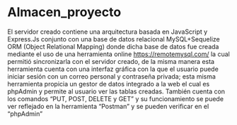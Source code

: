 # Almacen_proyecto

El servidor creado contiene una arquitectura basada en JavaScript y Express.Js conjunto con una base de datos relacional 
MySQL+Sequelize ORM (Object Relational Mapping)  donde dicha base de datos fue creada mediante el uso de una herramienta online https://remotemysql.com/ 
la cual permitió sincronizarla con el servidor creado, de la misma manera esta herramienta  cuenta con una interfaz gráfica con la que el usuario puede iniciar 
sesión con un correo personal y contraseña privada; esta misma herramienta propicia un gestor de datos integrado a la web el cual es phpAdmin y permite al 
usuario ver las tablas creadas. También cuenta con los comandos “PUT, POST, DELETE y GET” y su funcionamiento se puede ver reflejado en la herramienta “Postman” 
y se pueden verificar en el “phpAdmin”
